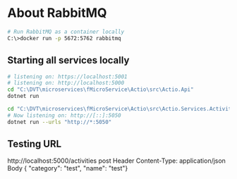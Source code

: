 
# About RabbitMQ

```bash
# Run RabbitMQ as a container locally
C:\>docker run -p 5672:5762 rabbitmq
```

## Starting all services locally

```bash
# listening on: https://localhost:5001
# listening on: http://localhost:5000
cd "C:\DVT\microservices\fMicroService\Actio\src\Actio.Api"
dotnet run

cd "C:\DVT\microservices\fMicroService\Actio\src\Actio.Services.Activities"
# Now listening on: http://[::]:5050
dotnet run --urls "http://*:5050"
```

## Testing URL
http://localhost:5000/activities
post
Header
	Content-Type: application/json
Body
	{ "category": "test", "name": "test"}